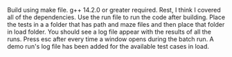 Build using make file. g++ 14.2.0 or greater required. Rest, I think I covered all of the dependencies. Use the run file to run the code after building. Place the tests in a a folder that has path and maze files and then place that folder in load folder. You should see a log file appear with the results of all the runs. Press esc after every time a window opens during the batch run. A demo run's log file has been added for the available test cases in load.
